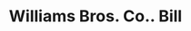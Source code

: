 ---
doi: 10.7916/D81V6S2N
date_other: '1906'
date_other_textual: '1906'
form: printed ephemera
genre:
- Invoices
name:
- Williams Bros. Co.
object_in_context_url: https://biggert.cul.columbia.edu/items/view/ave_biggert_00626
subject_hierarchical_geographic:
- Detroit, Michigan, United States
subject_name:
- Williams Bros. Co.
title: Williams Bros. Co.. Bill
sort_title: Williams Bros. Co.. Bill
call_number: ave_biggert_00626
coordinates:
- 42.331388888888895,-83.04583333333333
pid: ave_biggert_00626
identifiers: ave_biggert_00626
thumbnail: https://derivativo-1.library.columbia.edu/iiif/2/ldpd:343800/full/!256,256/0/native.jpg
permalink: /biggert/ave_biggert_00626/
layout: iiif-image-page
---